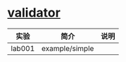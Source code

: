 # [validator](https://github.com/go-playground/validator)

|实验|简介|说明|
|---|---|---|
|lab001|example/simple| |